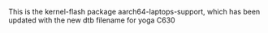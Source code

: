 This is the kernel-flash package aarch64-laptops-support, which has been updated
with the new dtb filename for yoga C630
